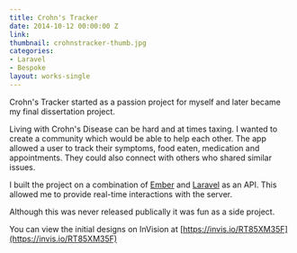 ```yaml
---
title: Crohn's Tracker
date: 2014-10-12 00:00:00 Z
link: 
thumbnail: crohnstracker-thumb.jpg
categories:
- Laravel
- Bespoke
layout: works-single
---
```

Crohn's Tracker started as a passion project for myself and later became my final dissertation project. 

Living with Crohn's Disease can be hard and at times taxing. I wanted to create a community which would be able to help each other. The app allowed a user to track their symptoms, food eaten, medication and appointments. They could also connect with others who shared similar issues.

I built the project on a combination of [Ember](http://emberjs.com/) and [Laravel](https://laravel.com/) as an API. This allowed me to provide real-time interactions with the server.

Although this was never released publically it was fun as a side project. 

You can view the initial designs on InVision at [https://invis.io/RT85XM35F](https://invis.io/RT85XM35F)